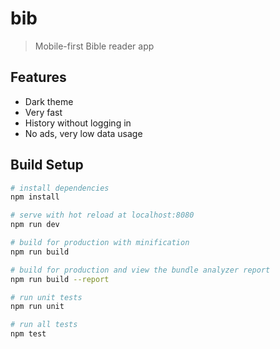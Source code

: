 # bib

> Mobile-first Bible reader app

## Features

- Dark theme
- Very fast
- History without logging in
- No ads, very low data usage

## Build Setup

``` bash
# install dependencies
npm install

# serve with hot reload at localhost:8080
npm run dev

# build for production with minification
npm run build

# build for production and view the bundle analyzer report
npm run build --report

# run unit tests
npm run unit

# run all tests
npm test
```
